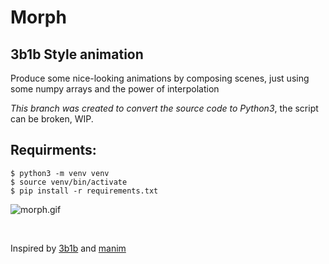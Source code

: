 # Morph
## 3b1b Style animation

Produce some nice-looking animations by composing scenes, just using some numpy arrays and the power of interpolation

*This branch was created to convert the source code to Python3*, the script can be broken, WIP.

## Requirments:

```
$ python3 -m venv venv
$ source venv/bin/activate
$ pip install -r requirements.txt
```


![morph.gif](https://github.com/sam46/Morph/blob/master/morph.gif)

 <br> 
  
Inspired by [3b1b](https://www.youtube.com/channel/UCYO_jab_esuFRV4b17AJtAw) and [manim](https://github.com/3b1b/manim)
